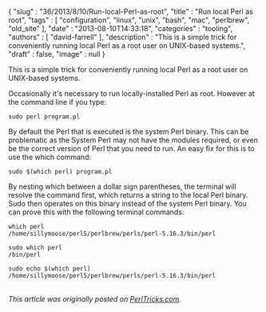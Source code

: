 {
   "slug" : "36/2013/8/10/Run-local-Perl-as-root",
   "title" : "Run local Perl as root",
   "tags" : [
      "configuration",
      "linux",
      "unix",
      "bash",
      "mac",
      "perlbrew",
      "old_site"
   ],
   "date" : "2013-08-10T14:33:18",
   "categories" : "tooling",
   "authors" : [
      "david-farrell"
   ],
   "description" : "This is a simple trick for conveniently running local Perl as a root user on UNIX-based systems.",
   "draft" : false,
   "image" : null
}


This is a simple trick for conveniently running local Perl as a root user on UNIX-based systems.

Occasionally it's necessary to run locally-installed Perl as root. However at the command line if you type:

``` prettyprint
sudo perl program.pl
```

By default the Perl that is executed is the system Perl binary. This can be problematic as the System Perl may not have the modules required, or even be the correct version of Perl that you need to run. An easy fix for this is to use the which command:

``` prettyprint
sudo $(which perl) program.pl
```

By nesting which between a dollar sign parentheses, the terminal will resolve the command first, which returns a string to the local Perl binary. Sudo then operates on this binary instead of the system Perl binary. You can prove this with the following terminal commands:

``` prettyprint
which perl
/home/sillymoose/perl5/perlbrew/perls/perl-5.16.3/bin/perl

sudo which perl
/bin/perl

sudo echo $(which perl)
/home/sillymoose/perl5/perlbrew/perls/perl-5.16.3/bin/perl
```

\
*This article was originally posted on [PerlTricks.com](http://perltricks.com).*
